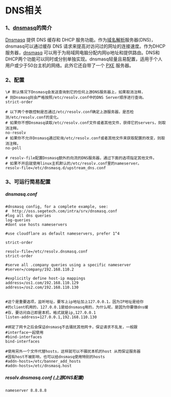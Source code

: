 # DNS相关

### **1、**[**dnsmasq**](https://cloud.tencent.com/developer/article/1174717)**的简介**

[Dnsmasq](http://www.thekelleys.org.uk/dnsmasq/doc.html) 提供 DNS 缓存和 DHCP 服务功能。作为[域名解析](https://cloud.tencent.com/product/cns?from=10680)服务器(DNS)，dnsmasq可以通过缓存 DNS 请求来提高对访问过的网址的连接速度。作为DHCP 服务器，[dnsmasq](https://www.archlinux.org/packages/?name=dnsmasq) 可以用于为局域网电脑分配内网ip地址和提供路由。DNS和DHCP两个功能可以同时或分别单独实现。dnsmasq轻量且易配置，适用于个人用户或少于50台主机的网络。此外它还自带了一个 [PXE](https://wiki.archlinux.org/index.php/PXE_(简体中文)) 服务器。

### 2、配置

```
\# 默认情况下Dnsmasq会发送查询到它的任何上游DNS服务器上，如果取消注释， 
# 则Dnsmasq则会严格按照/etc/resolv.conf中的DNS Server顺序进行查询。 
strict-order

# 以下两个参数控制是否通过/etc/resolv.conf确定上游服务器，是否检测/etc/resolv.conf的变化。
# 如果你不想Dnsmasq读取/etc/resolv.conf文件或者其他文件，获得它的servers，则取消注释。
no-resolv
# 如果你不允许Dnsmasq通过轮询/etc/resolv.conf或者其他文件来获取配置的改变，则取消注释。
no-poll

# resolv-file配置Dnsmasq额外的向流的DNS服务器，通过下面的选项指定其他文件。
# 如果不开启就使用linux主机默认的/etc/resolv.conf里的nameserver。
resolv-file=/etc/dnsmasq.d/upstream_dns.conf
```

### 3、可运行简易配置

##### dnsmasq.conf

```
#dnsmasq config, for a complete example, see:
#  http://oss.segetech.com/intra/srv/dnsmasq.conf
#log all dns queries
log-queries
#dont use hosts nameservers

#use cloudflare as default nameservers, prefer 1^4

strict-order

resolv-file=/etc/resolv.dnsmasq.conf
strict-order

#serve all .company queries using a specific nameserver
#server=/company/192.168.110.2

#explicitly define host-ip mappings
address=/os1.com/192.168.110.129
address=/os2.com/192.168.110.130


#这个是重要选项，监听地址，要写上ip地址加上127.0.0.1，因为IP地址是给你
#的client机用的，127.0.0.1是给dnsmasq用的，为什么呢，是因为你要做dns缓
#存，要访问自己即是本机，格式就是ip,127.0.0.1
listen-address=127.0.0.1,192.168.110.130

#绑定了网卡之后会保证dnsmasq不去骚扰其他网卡，保证请求不乱发，一般跟
#interface一起使用
#bind-interfaces
bind-interfaces

#使用另外一个文件代替hosts，这样就可以不骚扰本机的host 从而保证服务器
#固有host不被影响，也可以给dnsmasq使用特别的hosts
#addn-hosts=/etc/banner_add_hosts
#addn-hosts=/etc/dnsmasq.host

```

##### resolv.dnsmasq.conf	(上游DNS配置)

```
nameserver 8.8.8.8
```

